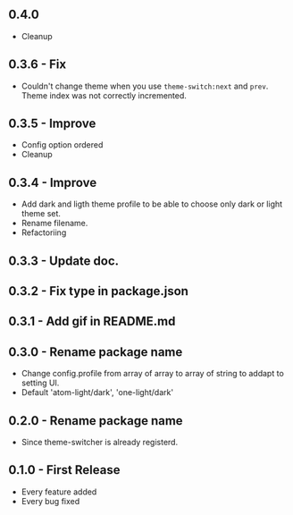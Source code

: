 ## 0.4.0
* Cleanup

## 0.3.6 - Fix
* Couldn't change theme when you use `theme-switch:next` and `prev`. Theme index was not correctly incremented.

## 0.3.5 - Improve
* Config option ordered
* Cleanup

## 0.3.4 - Improve
* Add dark and ligth theme profile to be able to choose only dark or light theme set.
* Rename filename.
* Refactoriing

## 0.3.3 - Update doc.
## 0.3.2 - Fix type in package.json
## 0.3.1 - Add gif in README.md
## 0.3.0 - Rename package name
* Change config.profile from array of array to array of string to addapt to setting UI.
* Default 'atom-light/dark', 'one-light/dark'

## 0.2.0 - Rename package name
* Since theme-switcher is already registerd.
## 0.1.0 - First Release
* Every feature added
* Every bug fixed
